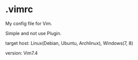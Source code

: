 # .vimrc

My config file for Vim.

Simple and not use Plugin.


target host: Linux(Debian, Ubuntu, Archlinux), Windows(7, 8)

version: Vim7.4
